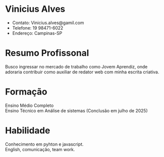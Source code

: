 # Vinicius Alves
<ul>
  <li>Contato: Vinicius.alves@gamil.com</li>
  <li>Telefone: 19 98471-6022</li>
  <li>Endereço: Campinas-SP</li>
</ul>
<p> <H1>Resumo Profissonal</H1> </p>
<p> Busco ingressar no mercado de trabalho como Jovem Aprendiz, onde adoraria contribuir como auxiliar de redator web com minha escrita criativa.</p>
<p> <h1>Formação</h1>Ensino Médio Completo<br> 
  Ensino Técnico em Análise de sistemas (Conclusão em julho de 2025)</p>
<p> <h1> Habilidade </h1> Conhecimento em pyhton e javascript. <br> 
English, comunicação, team work.</p>
